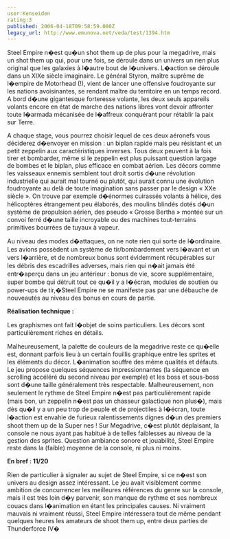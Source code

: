 ```yaml
---
user:Kenseiden
rating:3
published: 2006-04-18T09:58:59.000Z
legacy_url: http://www.emunova.net/veda/test/1394.htm
---
```

Steel Empire n�est qu�un shot them up de plus pour la megadrive, mais un shot them up qui, pour une fois, se déroule dans un univers un rien plus original que les galaxies à l�autre bout de l�univers. L�action se déroule dans un XIXe siècle imaginaire. Le général Styron, maître suprême de l�empire de Motorhead (!), vient de lancer une offensive foudroyante sur les nations avoisinantes, se rendant maître du territoire en un temps record. A bord d�une gigantesque forteresse volante, les deux seuls appareils volants encore en état de marche des nations libres vont devoir affronter toute l�armada mécanisée de l�affreux conquérant pour rétablir la paix sur Terre.   

  

A chaque stage, vous pourrez choisir lequel de ces deux aéronefs vous déciderez d�envoyer en mission : un biplan rapide mais peu résistant et un petit zeppelin aux caractéristiques inverses. Tous deux peuvent à la fois tirer et bombarder, même si le zeppelin est plus puissant question largage de bombes et le biplan, plus efficace en combat aérien. Les décors comme les vaisseaux ennemis semblent tout droit sortis d�une révolution industrielle qui aurait mal tourné ou plutôt, qui aurait connu une évolution foudroyante au delà de toute imagination sans passer par le design « XXe siècle ». On trouve par exemple d�énormes cuirassés volants à hélice, des hélicoptères étrangement peu élaborés, des moulins blindés dotés d�un système de propulsion aérien, des pseudo « Grosse Bertha » montée sur un convoi ferré d�une taille incroyable ou des machines tout-terrains primitives bourrées de tuyaux à vapeur.  

  

Au niveau des modes d�attaques, on ne note rien qui sorte de l�ordinaire. Les avions possèdent un système de tir/bombardement vers l�avant et un vers l�arrière, et de nombreux bonus sont évidemment récupérables sur les débris des escadrilles adverses, mais rien qui n�ait jamais été entr�aperçu dans un jeu antérieur : bonus de vie, score supplémentaire, super bombe qui détruit tout ce qu�il y a l�écran, modules de soutien ou power-ups de tir,�Steel Empire ne se manifeste pas par une débauche de nouveautés au niveau des bonus en cours de partie.   

  

**Réalisation technique :**   

Les graphismes ont fait l�objet de soins particuliers. Les décors sont particulièrement riches en détails.  

Malheureusement, la palette de couleurs de la megadrive reste ce qu�elle est, donnant parfois lieu à un certain fouillis graphique entre les sprites et les éléments du décor. L�animation souffre des même qualités et défauts. Le jeu propose quelques séquences impressionnantes (la séquence en scrolling accéléré du second niveau par exemple) et les boss et sous-boss sont d�une taille généralement très respectable. Malheureusement, non seulement le rythme de Steel Empire n�est pas particulièrement rapide (mais bon, un zeppelin n�est pas un chasseur galactique non plus�), mais dès qu�il y a un peu trop de peuple et de projectiles à l�écran, toute l�action est envahie de furieux ralentissements dignes d�un des premiers shoot them up de la Super nes ! Sur Megadrive, c�est plutôt déplaisant, la console ne nous ayant pas habitué à de telles faiblesses au niveau de la gestion des sprites. Question ambiance sonore et jouabilité, Steel Empire reste dans la (faible) moyenne de la console, ni plus ni moins.   

  

**En bref : 11/20**   

Rien de particulier à signaler au sujet de Steel Empire, si ce n�est son univers au design assez intéressant. Le jeu avait visiblement comme ambition de concurrencer les meilleures références du genre sur la console, mais il est très loin d�y parvenir, son manque de rythme et ses nombreux couacs dans l�animation en étant les principales causes. Ni vraiment mauvais ni vraiment réussi, Steel Empire intéressera tout de même pendant quelques heures les amateurs de shoot them up, entre deux parties de Thunderforce IV�